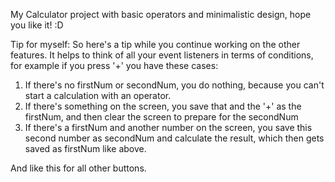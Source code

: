 My Calculator project with basic operators and minimalistic design, hope you like it! :D

Tip for myself: 
So here's a tip while you continue working on the other features. It helps to think of all your event listeners in terms of conditions, for example if you press '+' you have these cases:
1. If there's no firstNum or secondNum, you do nothing, because you can't start a calculation with an operator.
2. If there's something on the screen, you save that and the '+' as the firstNum, and then clear the screen to prepare for the secondNum
3. If there's a firstNum and another number on the screen, you save this second number as secondNum and calculate the result, which then gets saved as firstNum like above.

And like this for all other buttons.